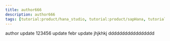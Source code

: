 ```yaml
---
title: author666
description: author666
tags: [tutorial:product/hana_studio, tutorial:product/sapHana, tutorial:product/hcp]
---
```

author
update
123456
update
febr update
jhjkhkj
ddddddddddddddddd
